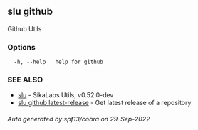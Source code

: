 ## slu github

Github Utils

### Options

```
  -h, --help   help for github
```

### SEE ALSO

* [slu](slu.md)	 - SikaLabs Utils, v0.52.0-dev
* [slu github latest-release](slu_github_latest-release.md)	 - Get latest release of a repository

###### Auto generated by spf13/cobra on 29-Sep-2022
